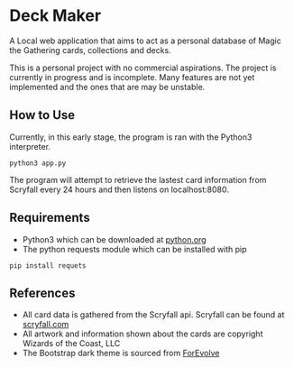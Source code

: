 # Deck Maker

A Local web application that aims to act as a personal database of Magic the Gathering cards, collections and decks.

This is a personal project with no commercial aspirations. The project is currently in progress and is incomplete. Many features are not yet implemented and the ones that are may be unstable.

## How to Use

Currently, in this early stage, the program is ran with the Python3 interpreter.

```
python3 app.py
```

The program will attempt to retrieve the lastest card information from Scryfall every 24 hours and then listens on localhost:8080.

## Requirements

- Python3 which can be downloaded at [python.org](https://www.python.org/)
- The python requests module which can be installed with pip

```
pip install requets
```

## References

- All card data is gathered from the Scryfall api. Scryfall can be found at [scryfall.com](https://scryfall.com/)
- All artwork and information shown about the cards are copyright Wizards of the Coast, LLC
- The Bootstrap dark theme is sourced from [ForEvolve](https://github.com/ForEvolve/bootstrap-dark/)
